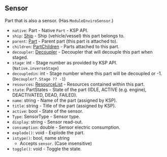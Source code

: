 ## Sensor

Part that is also a sensor. (Has `ModuleEnviroSensor`.)

- `native`: Part - Native `Part` - KSP API.
- `ship`: [Ship](../API/Ship.md) - Ship (vehicle/vessel) this part belongs to.
- `parent`: [Part](PartBase.md) - Parent part (this part is attached to).
- `children`: [PartChildren](PartChildren.md) - Parts attached to this part.
- `decoupler`: [Decoupler](Decoupler.md) - Decoupler that will decouple this part when staged.
- `stage`: int - Stage number as provided by KSP API. (`Native.inverseStage`)
- `decoupledin`: int - Stage number where this part will be decoupled or -1. (`Decoupler?.Stage ?? -1`)
- `resources`: [ResourceList](ResourceList.md) - Resources contained within this part.
- `state`: PartStates - State of the part (IDLE, ACTIVE (e.g. engine), DEACTIVATED, DEAD, FAILED).
- `name`: string - Name of the part (assigned by KSP).
- `title`: string - Title of the part (assigned by KSP).
- `active`: bool - State of the sensor.
- `Type`: SensorType - Sensor type.
- `display`: string - Sensor read-out.
- `consumption`: double - Sensor electric consumption.
- `explode()`: void - Explode the part.
- `istype()`: bool, name string
  - Accepts `sensor`. (Case insensitive)
- `toggle()`: void - Toggle the state.
